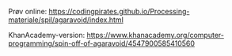 Prøv online: 
 <https://codingpirates.github.io/Processing-materiale/spil/agaravoid/index.html>

KhanAcademy-version:
 <https://www.khanacademy.org/computer-programming/spin-off-of-agaravoid/4547900585410560>
